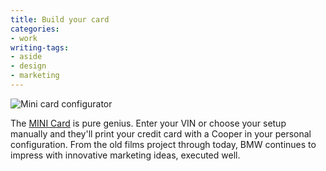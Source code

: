 ```yaml
---
title: Build your card
categories:
- work
writing-tags:
- aside
- design
- marketing
---
```


![Mini card configurator](/media/2006-07-10-build-your-card/minicard.thumbnail.jpg)

The [MINI Card][2] is pure genius.  Enter your VIN or choose your setup manually and they'll print your credit card with a Cooper in your personal configuration.  From the old films project through today, BMW continues to impress with innovative marketing ideas, executed well.

   [2]: http://www.4myminicard.com/
